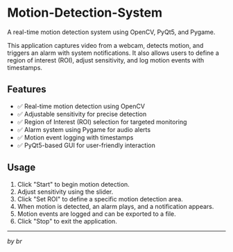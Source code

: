 <h1>Motion-Detection-System</h1>

<p>A real-time motion detection system using OpenCV, PyQt5, and Pygame.</p>

<p>This application captures video from a webcam, detects motion, and triggers an alarm with system notifications.
It also allows users to define a region of interest (ROI), adjust sensitivity, and log motion events with timestamps.</p>

<h2>Features</h2>

<ul>
  <li>✅ Real-time motion detection using OpenCV</li>
  <li>✅ Adjustable sensitivity for precise detection</li>
  <li>✅ Region of Interest (ROI) selection for targeted monitoring</li>
  <li>✅ Alarm system using Pygame for audio alerts</li>
  <li>✅ Motion event logging with timestamps</li>
  <li>✅ PyQt5-based GUI for user-friendly interaction</li>
</ul>

<h2>Usage</h2>

<ol>
  <li>Click "Start" to begin motion detection.</li>
  <li>Adjust sensitivity using the slider.</li>
  <li>Click "Set ROI" to define a specific motion detection area.</li>
  <li>When motion is detected, an alarm plays, and a notification appears.</li>
  <li>Motion events are logged and can be exported to a file.</li>
  <li>Click "Stop" to exit the application.</li>
</ol>

<hr>
<p><em>by br</em></p>
